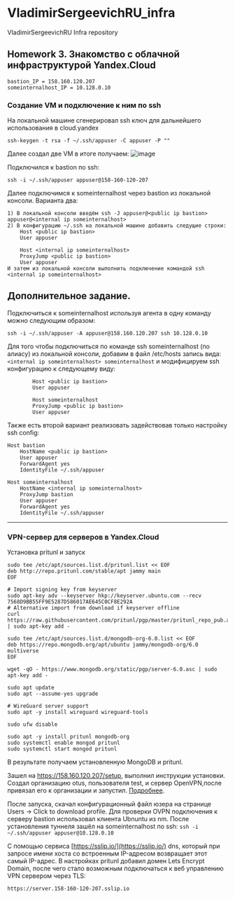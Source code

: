 # VladimirSergeevichRU_infra
VladimirSergeevichRU Infra repository

## Homework 3. Знакомство с облачной инфраструктурой Yandex.Cloud
```
bastion_IP = 158.160.120.207
someinternalhost_IP = 10.128.0.10
```
### Создание VM и подключение к ним по ssh
На локальной машине сгенерировал ssh ключ для дальнейшего использования в cloud.yandex
```
ssh-keygen -t rsa -f ~/.ssh/appuser -C appuser -P ""
```
Далее создал две VM в итоге получаем:
![image](https://github.com/Otus-DevOps-2023-09/VladimirSergeevichRU_infra/assets/123881243/0e87512e-356e-4735-acb2-070a3138600d)

Подключился к bastion по ssh:
```
ssh -i ~/.ssh/appuser appuser@158-160-120-207
```
Далее подключимся к someinternalhost через bastion из локальной консоли. Варианта два:
```
1) В локальной консоли введём ssh -J appuser@<public ip bastion>  appuser@<internal ip someinternalhost>
2) В конфигурацию ~/.ssh на локальной машине добавить следущие строки:
	Host <public ip bastion>
	User appuser

	Host <internal ip someinternalhost>
	ProxyJump <public ip bastion>
	User appuser
И затем из локальной консоли выполнить подключение командой ssh <internal ip someinternalhost>
```

## Дополнительное задание.

Подключиться к someinternalhost используя агента в одну команду можно следующим образом:
```
ssh -i ~/.ssh/appuser -A appuser@158.160.120.207 ssh 10.128.0.10
```

Для того чтобы подключиться по команде ssh someinternalhost (по алиасу) из локальной консоли, добавим в файл /etc/hosts запись вида:
	```<internal ip someinternalhost> someinternalhost```
и модифицируем ssh конфигурацию к следующему виду:
```
        Host <public ip bastion>
        User appuser

        Host someinternalhost
        ProxyJump <public ip bastion>
        User appuser
```
Также есть второй вариант реализовать задействовав только настройку ssh config:
```
Host bastion
    HostName <public ip bastion>
    User appuser
    ForwardAgent yes
    IdentityFile ~/.ssh/appuser

Host someinternalhost
    HostName <internal ip someinternalhost>
    ProxyJump bastion
    User appuser
    ForwardAgent yes
    IdentityFile ~/.ssh/appuser
```
------------------------------------------------------------------------------------------------------------------------
### VPN-сервер для серверов в Yandex.Cloud

Установка pritunl и запуск

```
sudo tee /etc/apt/sources.list.d/pritunl.list << EOF
deb http://repo.pritunl.com/stable/apt jammy main
EOF

# Import signing key from keyserver
sudo apt-key adv --keyserver hkp://keyserver.ubuntu.com --recv 7568D9BB55FF9E5287D586017AE645C0CF8E292A
# Alternative import from download if keyserver offline
curl https://raw.githubusercontent.com/pritunl/pgp/master/pritunl_repo_pub.asc | sudo apt-key add -

sudo tee /etc/apt/sources.list.d/mongodb-org-6.0.list << EOF
deb https://repo.mongodb.org/apt/ubuntu jammy/mongodb-org/6.0 multiverse
EOF

wget -qO - https://www.mongodb.org/static/pgp/server-6.0.asc | sudo apt-key add -

sudo apt update
sudo apt --assume-yes upgrade

# WireGuard server support
sudo apt -y install wireguard wireguard-tools

sudo ufw disable

sudo apt -y install pritunl mongodb-org
sudo systemctl enable mongod pritunl
sudo systemctl start mongod pritunl
```
В результате получаем установленную MongoDB и pritunl.

Зашел на https://158.160.120.207/setup, выполнил инструкции установки.
Создал организацию otus, пользователя test, и сервер OpenVPN,после привязал его к организации и запустил.
[Подробнее](https://docs.pritunl.com/docs/connecting).

После запуска, скачал конфигурационный файл юзера на странице Users -> Click to download profile.
Для проверки OVPN подключения к серверу bastion использовал клиента Ubnuntu из nm. После установления туннеля зашёл на someinternalhost по ssh:
`ssh -i ~/.ssh/appuser appuser@10.128.0.10`


С помощью сервиса [https://sslip.io/](https://sslip.io/)  dns, который при запросе имени хоста со встроенным IP-адресом возвращает этот самый IP-адрес. В настройках pritunl добавил домен Lets Encrypt Domain, после чего стало возможным подключаться к веб управлению VPN сервером через TLS:

```
https://server.158-160-120-207.sslip.io
```

